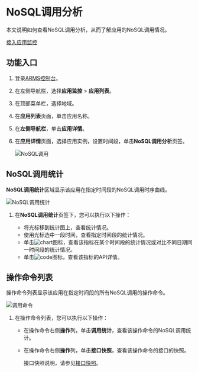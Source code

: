 # NoSQL调用分析

本文说明如何查看NoSQL调用分析，从而了解应用的NoSQL调用情况。

[接入应用监控](/cn.zh-CN/应用监控/接入应用监控/应用监控接入概述.md)

## 功能入口

1.  登录[ARMS控制台](https://arms.console.aliyun.com/#/home)。

2.  在左侧导航栏，选择**应用监控** \> **应用列表**。

3.  在顶部菜单栏，选择地域。

4.  在**应用列表**页面，单击应用名称。

5.  在**左侧导航栏**，单击**应用详情**。

6.  在**应用详情**页面，选择应用实例，设置时间段，单击**NoSQL调用分析**页签。

    ![NoSQL调用](https://static-aliyun-doc.oss-accelerate.aliyuncs.com/assets/img/zh-CN/6393191161/p236398.png)


## NoSQL调用统计

**NoSQL调用统计**区域显示该应用在指定时间段的NoSQL调用时序曲线。

![NoSQL调用统计](https://static-aliyun-doc.oss-accelerate.aliyuncs.com/assets/img/zh-CN/6393191161/p236412.png)

1.  在**NoSQL调用统计**页签下，您可以执行以下操作：

    -   将光标移到统计图上，查看统计情况。
    -   使用光标选中一段时间，查看指定时间段的统计情况。
    -   单击![chart](https://static-aliyun-doc.oss-accelerate.aliyuncs.com/assets/img/zh-CN/9617031161/p230753.png)图标，查看该指标在某个时间段的统计情况或对比不同日期同一时间段的统计情况。
    -   单击![code](https://static-aliyun-doc.oss-accelerate.aliyuncs.com/assets/img/zh-CN/7567031161/p230759.png)图标，查看该指标的API详情。

## 操作命令列表

操作命令列表显示该应用在指定时间段的所有NoSQL调用的操作命令。

![调用命令](https://static-aliyun-doc.oss-accelerate.aliyuncs.com/assets/img/zh-CN/6393191161/p236413.png)

1.  在操作命令列表，您可以执行以下操作：

    -   在操作命令右侧**操作**列，单击**调用统计**，查看该操作命令的NoSQL调用统计。
    -   在操作命令右侧**操作**列，单击**接口快照**，查看该操作命令的接口的快照。

        接口快照说明，请参见[接口快照](/cn.zh-CN/应用监控/控制台功能/应用详情/接口快照.md)。


